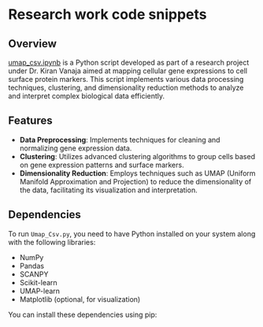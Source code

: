 # Research work code snippets

## Overview
[umap_csv.ipynb](umap_csv.ipynb) is a Python script developed as part of a research project under Dr. Kiran Vanaja aimed at mapping cellular gene expressions to cell surface protein markers. This script implements various data processing techniques, clustering, and dimensionality reduction methods to analyze and interpret complex biological data efficiently.

## Features
- **Data Preprocessing**: Implements techniques for cleaning and normalizing gene expression data.
- **Clustering**: Utilizes advanced clustering algorithms to group cells based on gene expression patterns and surface markers.
- **Dimensionality Reduction**: Employs techniques such as UMAP (Uniform Manifold Approximation and Projection) to reduce the dimensionality of the data, facilitating its visualization and interpretation.

## Dependencies
To run `Umap_Csv.py`, you need to have Python installed on your system along with the following libraries:
- NumPy
- Pandas
- SCANPY
- Scikit-learn
- UMAP-learn
- Matplotlib (optional, for visualization)

You can install these dependencies using pip:

